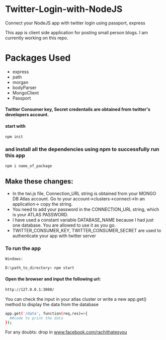 # Twitter-Login-with-NodeJS
Connect your NodeJS app with twitter login using passport, express 

This app is client side application for posting small person blogs. I am currently working on this repo.

# Packages Used
- express
- path
- morgan
- bodyParser 
- MongoClient
- Passport

#### Twitter Consumer key, Secret credentails are obtained from twitter's developers account. 

#### start with 
```sh
npm init

```

### and install all the dependencies using npm to successfully run this app
```sh
npm i name_of_package

```



## Make these changes:
- In the twi.js file, Connection_URL string is obtained from your MONGO DB Atlas account. Go to your account->clusters->connect->In an application-> copy the string.
- You need to add your password in the CONNECTION_URL string, which is your ATLAS PASSWORD.
- I have used a constant variable DATABASE_NAME because I had just one database. You are allowed to use it as you go.
- TWITTER_CONSUMER_KEY, TWITTER_CONSUMER_SECRET are used to authenticate your app with twitter server


### To run the app
```sh
Windows:

D:\path_to_directory> npm start

```

#### Open the browser and input the following url:

```sh
http://127.0.0.1:3000/

```



You can check the input in your atlas cluster or write a new app.get() method to display the data from the database

```sh
app.get('/data', function(req,res)=>{
  ##code to print the data
});

```

For any doubts: drop in www.facebook.com/rachithatesyou
